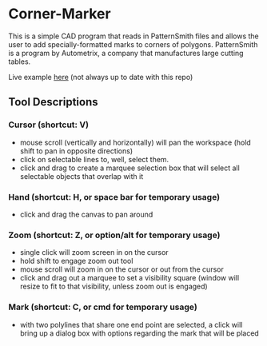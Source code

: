 Corner-Marker
=============

This is a simple CAD program that reads in PatternSmith files and allows the user to add specially-formatted marks to corners of polygons. PatternSmith is a program by Autometrix, a company that manufactures large cutting tables.

Live example [here](https://www.aircraftcovers.com/corner_marker) (not always up to date with this repo)

Tool Descriptions
-----------------

### Cursor (shortcut: V)
- mouse scroll (vertically and horizontally) will pan the workspace (hold shift to pan in opposite directions)
- click on selectable lines to, well, select them.
- click and drag to create a marquee selection box that will select all selectable objects that overlap with it

### Hand (shortcut: H, or space bar for temporary usage)
- click and drag the canvas to pan around

### Zoom (shortcut: Z, or option/alt for temporary usage)
- single click will zoom screen in on the cursor
- hold shift to engage zoom out tool
- mouse scroll will zoom in on the cursor or out from the cursor
- click and drag out a marquee to set a visibility square (window will resize to fit to that visibility, unless zoom out is engaged)

### Mark (shortcut: C, or cmd for temporary usage)
- with two polylines that share one end point are selected, a click will bring up a dialog box with options regarding the mark that will be placed